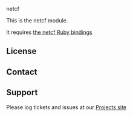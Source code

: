 netcf

This is the netcf module.

It requires [the netcf Ruby bindings](https://github.com/twpayne/netcf-ruby)

License
-------


Contact
-------


Support
-------

Please log tickets and issues at our [Projects site](http://projects.example.com)
